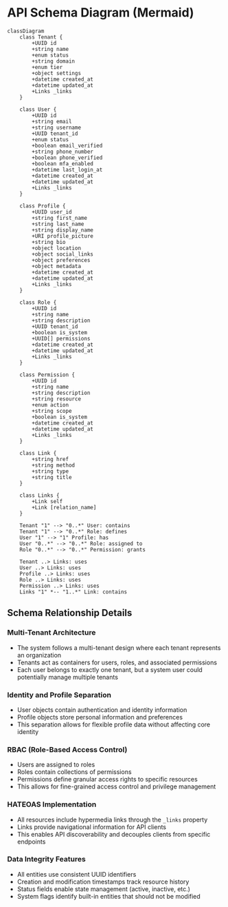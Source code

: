 # API Schema Diagram (Mermaid)

```mermaid
classDiagram
    class Tenant {
        +UUID id
        +string name
        +enum status
        +string domain
        +enum tier
        +object settings
        +datetime created_at
        +datetime updated_at
        +Links _links
    }

    class User {
        +UUID id
        +string email
        +string username
        +UUID tenant_id
        +enum status
        +boolean email_verified
        +string phone_number
        +boolean phone_verified
        +boolean mfa_enabled
        +datetime last_login_at
        +datetime created_at
        +datetime updated_at
        +Links _links
    }

    class Profile {
        +UUID user_id
        +string first_name
        +string last_name
        +string display_name
        +URI profile_picture
        +string bio
        +object location
        +object social_links
        +object preferences
        +object metadata
        +datetime created_at
        +datetime updated_at
        +Links _links
    }

    class Role {
        +UUID id
        +string name
        +string description
        +UUID tenant_id
        +boolean is_system
        +UUID[] permissions
        +datetime created_at
        +datetime updated_at
        +Links _links
    }

    class Permission {
        +UUID id
        +string name
        +string description
        +string resource
        +enum action
        +string scope
        +boolean is_system
        +datetime created_at
        +datetime updated_at
        +Links _links
    }

    class Link {
        +string href
        +string method
        +string type
        +string title
    }

    class Links {
        +Link self
        +Link [relation_name]
    }

    Tenant "1" --> "0..*" User: contains
    Tenant "1" --> "0..*" Role: defines
    User "1" --> "1" Profile: has
    User "0..*" --> "0..*" Role: assigned to
    Role "0..*" --> "0..*" Permission: grants
    
    Tenant ..> Links: uses
    User ..> Links: uses
    Profile ..> Links: uses
    Role ..> Links: uses
    Permission ..> Links: uses
    Links "1" *-- "1..*" Link: contains
```

## Schema Relationship Details

### Multi-Tenant Architecture
- The system follows a multi-tenant design where each tenant represents an organization
- Tenants act as containers for users, roles, and associated permissions
- Each user belongs to exactly one tenant, but a system user could potentially manage multiple tenants

### Identity and Profile Separation
- User objects contain authentication and identity information
- Profile objects store personal information and preferences
- This separation allows for flexible profile data without affecting core identity

### RBAC (Role-Based Access Control)
- Users are assigned to roles
- Roles contain collections of permissions
- Permissions define granular access rights to specific resources
- This allows for fine-grained access control and privilege management

### HATEOAS Implementation
- All resources include hypermedia links through the `_links` property
- Links provide navigational information for API clients
- This enables API discoverability and decouples clients from specific endpoints

### Data Integrity Features
- All entities use consistent UUID identifiers
- Creation and modification timestamps track resource history
- Status fields enable state management (active, inactive, etc.)
- System flags identify built-in entities that should not be modified
